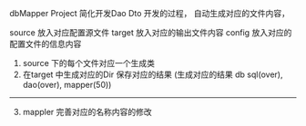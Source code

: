 dbMapper Project
简化开发Dao Dto 开发的过程， 自动生成对应的文件内容，

source 放入对应配置源文件
target 放入对应的输出文件内容
config 放入对应的配置文件的信息内容

1. source 下的每个文件对应一个生成类
2. 在target 中生成对应的Dir 保存对应的结果
	(生成对应的结果	db sql(over), dao(over), mapper(50))

--------------------------------------------------------

3. mappler 完善对应的名称内容的修改

